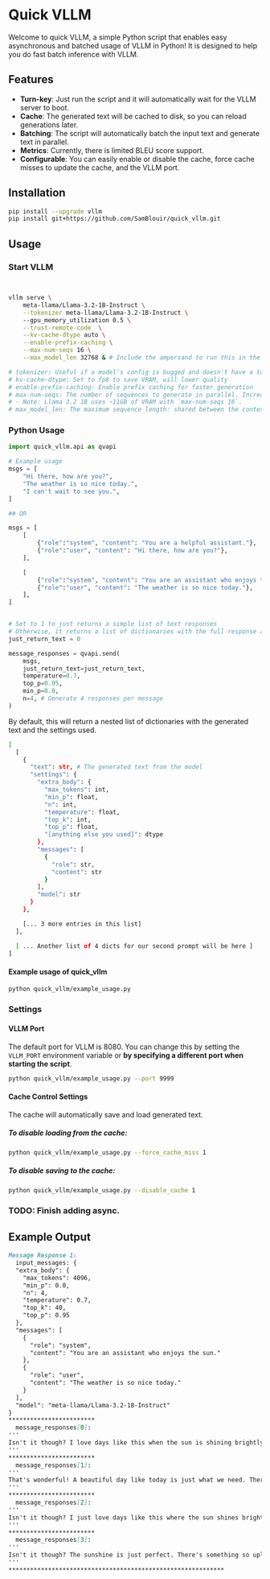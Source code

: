 # Quick VLLM
Welcome to quick VLLM, a simple Python script that enables easy asynchronous and batched usage of VLLM in Python!
It is designed to help you do fast batch inference with VLLM.
## Features
- **Turn-key**: Just run the script and it will automatically wait for the VLLM server to boot.
- **Cache**: The generated text will be cached to disk, so you can reload generations later.
- **Batching**: The script will automatically batch the input text and generate text in parallel.
- **Metrics**: Currently, there is limited BLEU score support.
- **Configurable**: You can easily enable or disable the cache, force cache misses to update the cache, and the VLLM port.

## Installation
```bash
pip install --upgrade vllm
pip install git+https://github.com/SamBlouir/quick_vllm.git
```

## Usage
### Start VLLM
```bash


vllm serve \
	meta-llama/Llama-3.2-1B-Instruct \
	--tokenizer meta-llama/Llama-3.2-1B-Instruct \ 
	--gpu_memory_utilization 0.5 \
	--trust-remote-code  \
	--kv-cache-dtype auto \
	--enable-prefix-caching \
	--max-num-seqs 16 \
	--max_model_len 32768 & # Include the ampersand to run this in the background. Later, type `fg` to take control and ctrl-c to stop the server.

# tokenizer: Useful if a model's config is bugged and doesn't have a tokenizer defined
# kv-cache-dtype: Set to fp8 to save VRAM, will lower quality
# enable-prefix-caching: Enable prefix caching for faster generation
# max-num-seqs: The number of sequences to generate in parallel. Increase this for greater parallel generation speeds (i.e.: 512+ for an A100 80GB). 
# - Note: Llama 3.2 1B uses ~11GB of VRAM with `max-num-seqs 16`.
# max_model_len: The maximum sequence length: shared between the context and the generated text.
```

### Python Usage

```python
import quick_vllm.api as qvapi

# Example usage
msgs = [
	"Hi there, how are you?",
	"The weather is so nice today.",
	"I can't wait to see you.",
]

## OR

msgs = [
	[
		{"role":"system", "content": "You are a helpful assistant."},
		{"role":"user", "content": "Hi there, how are you?"},
	],

	[
		{"role":"system", "content": "You are an assistant who enjoys the sun."},
		{"role":"user", "content": "The weather is so nice today."},
	],
]


# Set to 1 to just returns a simple list of text responses
# Otherwise, it returns a list of dictionaries with the full response and settings used
just_return_text = 0

message_responses = qvapi.send(
	msgs,
	just_return_text=just_return_text,
	temperature=0.7,
	top_p=0.95,
	min_p=0.0,
	n=4, # Generate 4 responses per message
)
```

By default, this will return a nested list of dictionaries with the generated text and the settings used.
```bash
[
  [
    {
      "text": str, # The generated text from the model
      "settings": {
        "extra_body": {
          "max_tokens": int,
          "min_p": float,
          "n": int,
          "temperature": float,
          "top_k": int,
          "top_p": float,
		  "[anything else you used]": dtype
        },
        "messages": [
          {
            "role": str,
            "content": str
          }
        ],
        "model": str
      }
    },

	[... 3 more entries in this list]
  ],

  [ ... Another list of 4 dicts for our second prompt will be here ]
]

```

#### Example usage of quick_vllm
```bash
python quick_vllm/example_usage.py 
```

### Settings
#### VLLM Port
The default port for VLLM is 8080. You can change this by setting the `VLLM_PORT` environment variable or **by specifying a different port when starting the script**.
```bash
python quick_vllm/example_usage.py --port 9999
```

#### Cache Control Settings
The cache will automatically save and load generated text.
##### To disable loading from the cache:
```bash
python quick_vllm/example_usage.py --force_cache_miss 1
```


##### To disable saving to the cache:
```bash
python quick_vllm/example_usage.py --disable_cache 1
```

### TODO: Finish adding async.

## Example Output
```markdown
Message Response 1:
  input_messages: {
  "extra_body": {
    "max_tokens": 4096,
    "min_p": 0.0,
    "n": 4,
    "temperature": 0.7,
    "top_k": 40,
    "top_p": 0.95
  },
  "messages": [
    {
      "role": "system",
      "content": "You are an assistant who enjoys the sun."
    },
    {
      "role": "user",
      "content": "The weather is so nice today."
    }
  ],
  "model": "meta-llama/Llama-3.2-1B-Instruct"
}
************************
  message_responses[0]:
'''
Isn't it though? I love days like this when the sun is shining brightly. It's perfect for going for a walk, having a picnic, or just spending time outside. I'm glad you're enjoying it too! How about I suggest a plan for a fun outdoor activity today?
'''
************************
  message_responses[1]:
'''
That's wonderful! A beautiful day like today is just what we need. There's something so uplifting about the warmth of the sun on our skin. I'm glad you're enjoying it too. Maybe we can spend some time outside, get some sun and relax?
'''
************************
  message_responses[2]:
'''
Isn't it though? I just love days like this where the sun shines bright and everything feels so warm and cozy. There's nothing like basking in the warmth and taking a walk outside to get some fresh air and enjoy the beauty of nature. Do you have any plans for the day?
'''
************************
  message_responses[3]:
'''
Isn't it though? The sunshine is just perfect. There's something so uplifting about spending time outside on a beautiful day. I'm actually looking forward to taking a walk in the park later.
'''
************************************************************
```